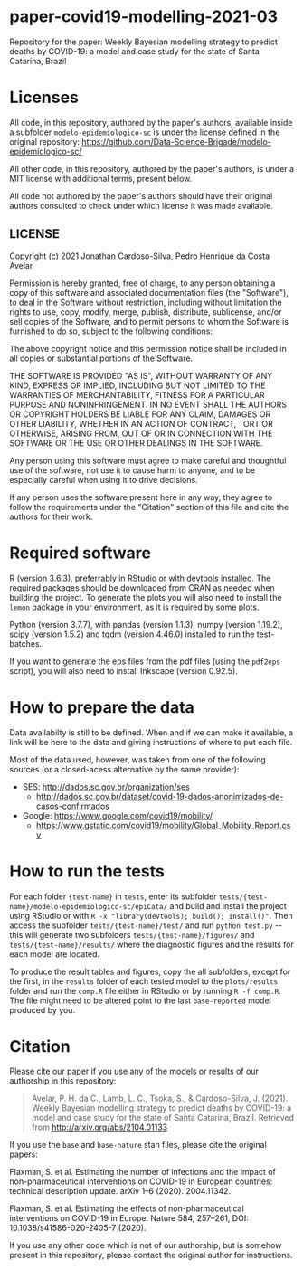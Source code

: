 # paper-covid19-modelling-2021-03
Repository for the paper: Weekly Bayesian modelling strategy to predict deaths by COVID-19: a model and case study for the state of Santa Catarina, Brazil

# Licenses

All code, in this repository, authored by the paper's authors, available inside a subfolder `modelo-epidemiologico-sc` is under the license defined in the original repository: https://github.com/Data-Science-Brigade/modelo-epidemiologico-sc/

All other code, in this repository, authored by the paper's authors, is under a MIT license with additional terms, present below.

All code not authored by the paper's authors should have their original authors consulted to check under which license it was made available.

## LICENSE

Copyright (c) 2021 Jonathan Cardoso-Silva, Pedro Henrique da Costa Avelar

Permission is hereby granted, free of charge, to any person obtaining a copy of this software and associated documentation files (the "Software"), to deal in the Software without restriction, including without limitation the rights to use, copy, modify, merge, publish, distribute, sublicense, and/or sell copies of the Software, and to permit persons to whom the Software is
furnished to do so, subject to the following conditions:

The above copyright notice and this permission notice shall be included in all copies or substantial portions of the Software.

THE SOFTWARE IS PROVIDED "AS IS", WITHOUT WARRANTY OF ANY KIND, EXPRESS OR IMPLIED, INCLUDING BUT NOT LIMITED TO THE WARRANTIES OF MERCHANTABILITY, FITNESS FOR A PARTICULAR PURPOSE AND NONINFRINGEMENT. IN NO EVENT SHALL THE AUTHORS OR COPYRIGHT HOLDERS BE LIABLE FOR ANY CLAIM, DAMAGES OR OTHER LIABILITY, WHETHER IN AN ACTION OF CONTRACT, TORT OR OTHERWISE, ARISING FROM, OUT OF OR IN CONNECTION WITH THE SOFTWARE OR THE USE OR OTHER DEALINGS IN THE SOFTWARE.

Any person using this software must agree to make careful and thoughtful use of the software, not use it to cause harm to anyone, and to be especially careful when using it to drive decisions.

If any person uses the software present here in any way, they agree to follow the requirements under the "Citation" section of this file and cite the authors for their work.

# Required software

R (version 3.6.3), preferrably in RStudio or with devtools installed. The required packages should be downloaded from CRAN as needed when building the project. To generate the plots you will also need to install the `lemon` package in your environment, as it is required by some plots.

Python (version 3.7.7), with pandas (version 1.1.3), numpy (version 1.19.2), scipy (version 1.5.2) and tqdm (version 4.46.0) installed to run the test-batches.

If you want to generate the eps files from the pdf files (using the `pdf2eps` script), you will also need to install Inkscape (version 0.92.5).

# How to prepare the data

Data availabilty is still to be defined. When and if we can make it available, a link will be here to the data and giving instructions of where to put each file.

Most of the data used, however, was taken from one of the following sources (or a closed-acess alternative by the same provider):

* SES: http://dados.sc.gov.br/organization/ses
  * http://dados.sc.gov.br/dataset/covid-19-dados-anonimizados-de-casos-confirmados 
* Google: https://www.google.com/covid19/mobility/
  * https://www.gstatic.com/covid19/mobility/Global_Mobility_Report.csv

# How to run the tests

For each folder `{test-name}` in `tests`, enter its subfolder `tests/{test-name}/modelo-epidemiologico-sc/epiCata/` and build and install the project using RStudio or with `R -x "library(devtools); build(); install()"`. Then access the subfolder `tests/{test-name}/test/` and run `python test.py` -- this will generate two subfolders `tests/{test-name}/figures/` and `tests/{test-name}/results/` where the diagnostic figures and the results for each model are located.

To produce the result tables and figures, copy the all subfolders, except for the first, in the `results` folder of each tested model to the `plots/results` folder and run the `comp.R` file either in RStudio or by running `R -f comp.R`. The file might need to be altered point to the last `base-reported` model produced by you.

# Citation

Please cite our paper if you use any of the models or results of our authorship in this repository:

> Avelar, P. H. da C., Lamb, L. C., Tsoka, S., & Cardoso-Silva, J. (2021). Weekly Bayesian modelling strategy to predict deaths by COVID-19: a model and case study for the state of Santa Catarina, Brazil. Retrieved from http://arxiv.org/abs/2104.01133

If you use the `base` and `base-nature` stan files, please cite the original papers:

Flaxman, S. et al. Estimating the number of infections and the impact of non-pharmaceutical interventions on COVID-19 in European countries: technical description update. arXiv 1–6 (2020). 2004.11342.

Flaxman, S. et al. Estimating the effects of non-pharmaceutical interventions on COVID-19 in Europe. Nature 584, 257–261, DOI: 10.1038/s41586-020-2405-7 (2020).

If you use any other code which is not of our authorship, but is somehow present in this repository, please contact the original author for instructions.
